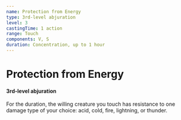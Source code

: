 ```yaml
---
name: Protection from Energy
type: 3rd-level abjuration
level: 3
castingTime: 1 action
range: Touch
components: V, S
duration: Concentration, up to 1 hour
---
```


# Protection from Energy

#### 3rd-level abjuration

For the duration, the willing creature you touch has resistance to one damage type of your choice: acid, cold, fire, lightning, or thunder.
